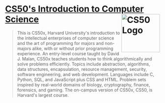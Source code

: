 # [CS50's Introduction to Computer Science](https://www.edx.org/course/cs50s-introduction-to-computer-science) <img src="https://upload.wikimedia.org/wikipedia/en/thumb/2/29/Harvard_shield_wreath.svg/1200px-Harvard_shield_wreath.svg.png" width="125" align="right" alt="CS50 Logo">

> This is CS50x, Harvard University's introduction to the intellectual enterprises of computer science and the art of programming for majors and non-majors alike, with or without prior programming experience. An entry-level course taught by David J. Malan, CS50x teaches students how to think algorithmically and solve problems efficiently. Topics include abstraction, algorithms, data structures, encapsulation, resource management, security, software engineering, and web development. Languages include C, Python, SQL, and JavaScript plus CSS and HTML. Problem sets inspired by real-world domains of biology, cryptography, finance, forensics, and gaming. The on-campus version of CS50x, CS50, is Harvard's largest course.

